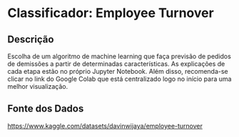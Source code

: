 # Classificador: Employee Turnover

## Descrição

Escolha de um algoritmo de machine learning que faça previsão de pedidos de demissões a partir de determinadas características. As explicações de cada etapa estão no próprio Jupyter Notebook. Além disso, recomenda-se clicar no link do Google Colab que está centralizado logo no início para uma melhor visualização.

## Fonte dos Dados

https://www.kaggle.com/datasets/davinwijaya/employee-turnover

